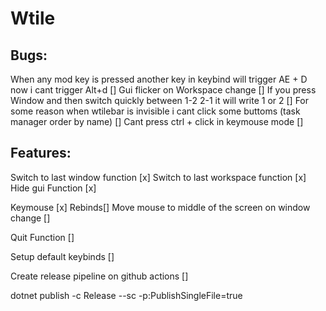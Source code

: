# Wtile

## Bugs:
When any mod key is pressed another key in keybind will trigger AE + D now i cant trigger Alt+d []
Gui flicker on Workspace change []
If you press Window and then switch quickly between 1-2 2-1 it will write 1 or 2 []
For some reason when wtilebar is invisible i cant click some buttoms (task manager order by name) []
Cant press ctrl + click in keymouse mode []

## Features:
Switch to last window function [x]
Switch to last workspace function [x]
Hide gui Function [x]

Keymouse [x]
Rebinds[]
Move mouse to middle of the screen on window change []

Quit Function []

Setup default keybinds []

Create release pipeline on github actions []




dotnet publish -c Release --sc -p:PublishSingleFile=true